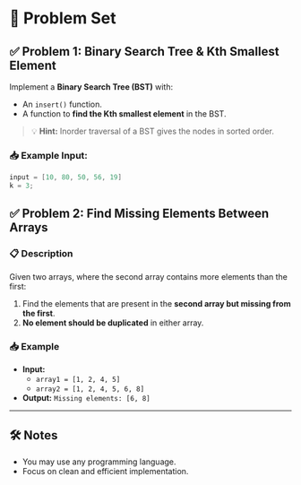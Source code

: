 # 🔢 Problem Set

## ✅ Problem 1: Binary Search Tree & Kth Smallest Element

Implement a **Binary Search Tree (BST)** with:

- An `insert()` function.
- A function to **find the Kth smallest element** in the BST.

> 💡 **Hint:** Inorder traversal of a BST gives the nodes in sorted order.

### 📥 Example Input:
```cpp
input = [10, 80, 50, 56, 19]
k = 3;
```
## ✅ Problem 2: Find Missing Elements Between Arrays

### 📋 Description
Given two arrays, where the second array contains more elements than the first:

1. Find the elements that are present in the **second array but missing from the first**.
2. **No element should be duplicated** in either array.

### 📥 Example
- **Input:**
  - `array1 = [1, 2, 4, 5]`
  - `array2 = [1, 2, 4, 5, 6, 8]`
- **Output:** `Missing elements: [6, 8]`

---

## 🛠 Notes
- You may use any programming language.
- Focus on clean and efficient implementation.
